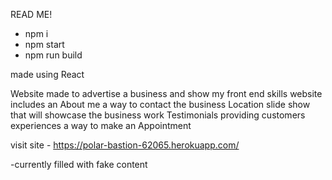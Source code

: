 READ ME!

- npm i 
- npm start 
- npm run build 

made using React

Website made to advertise a business and show my front end skills 
website includes an About me
a way to contact the business
Location
slide show that will showcase the business work
Testimonials providing customers experiences
a way to make an Appointment

visit site - https://polar-bastion-62065.herokuapp.com/

-currently filled with fake content 